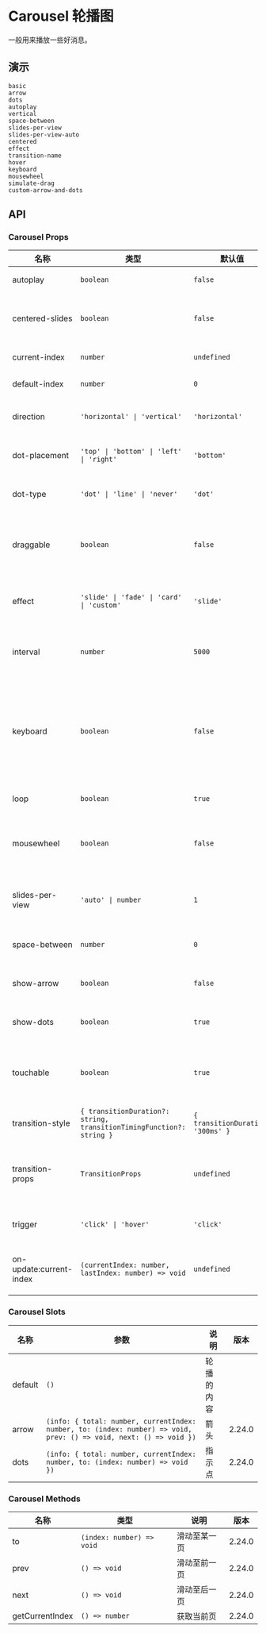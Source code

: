 # Carousel 轮播图

一般用来播放一些好消息。

## 演示

```demo
basic
arrow
dots
autoplay
vertical
space-between
slides-per-view
slides-per-view-auto
centered
effect
transition-name
hover
keyboard
mousewheel
simulate-drag
custom-arrow-and-dots
```

## API

### Carousel Props

| 名称 | 类型 | 默认值 | 说明 | 版本 |
| --- | --- | --- | --- | --- |
| autoplay | `boolean` | `false` | 是否自动播放 |
| centered-slides | `boolean` | `false` | 是否居中显示当前页轮播图 | 2.24.0 |
| current-index | `number` | `undefined` | 当前显示页 | 2.24.0 |
| default-index | `number` | `0` | 默认显示页 | 2.24.0 |
| direction | `'horizontal' \| 'vertical'` | `'horizontal'` | 轮播图显示的方向 |
| dot-placement | `'top' \| 'bottom' \| 'left' \| 'right'` | `'bottom'` | 轮播指示点位置 | 2.24.0 |
| dot-type | `'dot' \| 'line' \| 'never'` | `'dot'` | 轮播指示点样式 | 2.24.0 |
| draggable | `boolean` | `false` | 是否通过鼠标拖拽切换轮播图 | 2.24.0 |
| effect | `'slide' \| 'fade' \| 'card' \| 'custom'` | `'slide'` | 轮播图切换时的过渡效果 | 2.24.0 |
| interval | `number` | `5000` | 自动播放的间隔（ms） |
| keyboard | `boolean` | `false` | 是否通过按键切换轮播图，只有焦点在 Dots 上时才起作用 | 2.24.0 |
| loop | `boolean` | `true` | 是否循环播放 | 2.24.0 |
| mousewheel | `boolean` | `false` | 是否通过鼠标滚轮切换轮播图 | 2.24.0 |
| slides-per-view | `'auto' \| number` | `1` | 每一页显示的轮播图数量 | 2.24.0 |
| space-between | `number` | `0` | 轮播图之间的间距 | 2.24.0 |
| show-arrow | `boolean` | `false` | 是否显示箭头按钮 | 2.24.0 |
| show-dots | `boolean` | `true` | 是否展示指示点 | 2.24.0 |
| touchable | `boolean` | `true` | 是否通过触摸拖拽切换轮播图 | 2.24.0 |
| transition-style | `{ transitionDuration?: string, transitionTimingFunction?: string }` | `{ transitionDuration: '300ms' }` | 过渡效果的样式 | 2.24.0 |
| transition-props | `TransitionProps` | `undefined` | 自定义过渡效果属性，[参考](https://v3.cn.vuejs.org/api/built-in-components.html#transition) | 2.24.0 |
| trigger | `'click' \| 'hover'` | `'click'` | 触发切换的方式 |
| on-update:current-index | `(currentIndex: number, lastIndex: number) => void` | `undefined` | 当前页变化时的回调函数 | 2.24.0 |

### Carousel Slots

| 名称 | 参数 | 说明 | 版本 |
| --- | --- | --- | --- |
| default | `()` | 轮播的内容 |
| arrow | `(info: { total: number, currentIndex: number, to: (index: number) => void, prev: () => void, next: () => void })` | 箭头 | 2.24.0 |
| dots | `(info: { total: number, currentIndex: number, to: (index: number) => void })` | 指示点 | 2.24.0 |

### Carousel Methods

| 名称            | 类型                      | 说明         | 版本   |
| --------------- | ------------------------- | ------------ | ------ |
| to              | `(index: number) => void` | 滑动至某一页 | 2.24.0 |
| prev            | `() => void`              | 滑动至前一页 | 2.24.0 |
| next            | `() => void`              | 滑动至后一页 | 2.24.0 |
| getCurrentIndex | `() => number`            | 获取当前页   | 2.24.0 |

